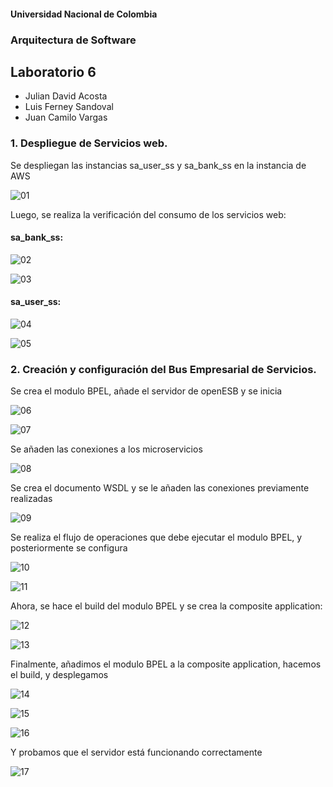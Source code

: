 #### Universidad Nacional de Colombia
### Arquitectura de Software
## Laboratorio 6

- Julian David Acosta
- Luis Ferney Sandoval
- Juan Camilo Vargas

### 1. Despliegue de Servicios web.

Se despliegan las instancias sa_user_ss y sa_bank_ss en la instancia de AWS

![01](img/Lab6_01.png)

Luego, se realiza la verificación del consumo de los servicios web:
#### sa_bank_ss:

![02](img/lab6_02.png)

![03](img/lab6_03.png)

#### sa_user_ss:

![04](img/lab6_04.png)

![05](img/lab6_05.png)

### 2. Creación y configuración del Bus Empresarial de Servicios.

Se crea el modulo BPEL, añade el servidor de openESB y se inicia

![06](img/lab6_06.png)

![07](img/lab6_07.png)

Se añaden las conexiones a los microservicios

![08](img/lab6_08.png)

Se crea el documento WSDL y se le añaden las conexiones previamente realizadas

![09](img/lab6_09.png)

Se realiza el flujo de operaciones que debe ejecutar el modulo BPEL, y posteriormente se configura

![10](img/lab6_10.png)

![11](img/lab6_11.png)

Ahora, se hace el build del modulo BPEL y se crea la composite application:

![12](img/lab6_12.png)

![13](img/lab6_13.png)

Finalmente, añadimos el modulo BPEL a la composite application, hacemos el build, y desplegamos

![14](img/lab6_14.png)

![15](img/lab6_15.png)

![16](img/lab6_17.png)

Y probamos que el servidor está funcionando correctamente

![17](img/lab6_19.png)

